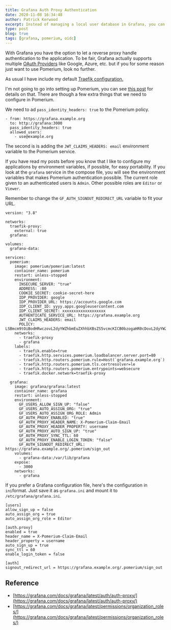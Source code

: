 ```yaml
---
title: Grafana Auth Proxy Authentication
date: 2020-11-08 16:34:48
author: Patrick Kerwood
excerpt: Instead of managing a local user database in Grafana, you can let a reverse proxy handle the authentication and Grafana will create a user based on that login. In this example  I use Pomerium as the authenticating proxy.
type: post
blog: true
tags: [grafana, pomerium, oidc]
---
```


With Grafana you have the option to let a reverse proxy handle authentication to the application. To be fair, Grafana actually supports multiple [OAuth Providers](https://grafana.com/docs/grafana/latest/auth/) like Google, Azure, etc. but if you for some reason just want to use Pomerium, look no further.

As usual I have include my default [Traefik configuration.](https://linuxblog.xyz/posts/traefik-2-docker-compose/)

I'm not going to go into setting up Pomerium, you can see [this post](https://linuxblog.xyz/posts/pomerium/) for details on that. There are though a few extra things that we need to configure in Pomerium.

We need to ad `pass_identity_headers: true` to the Pomerium policy.

```yml{3}
- from: https://grafana.example.org
  to: http://grafana:3000
  pass_identity_headers: true
  allowed_users:
    - use@example.org
```

The second is is adding the `JWT_CLAIMS_HEADERS: email` environment variable to the Pomerium service.

If you have read my posts before you know that I like to configure my applications by environment variables, if possible, for easy portability. If you look at the `grafana` service in the compose file, you will see the environment variables that makes Pomerium authentication possible. The current role given to an authenticated users is `Admin`. Other possible roles are `Editor` or `Viewer`.

Remember to change the `GF_AUTH_SIGNOUT_REDIRECT_URL` variable to fit your URL.

```yml{25,33,45,52}
version: "3.8"

networks:
  traefik-proxy:
    external: true
  grafana:

volumes:
  grafana-data:

services:
  pomerium:
    image: pomerium/pomerium:latest
    container_name: pomerium
    restart: unless-stopped
    environment:
      INSECURE_SERVER: "true"
      ADDRESS: :80
      COOKIE_SECRET: cookie-secret-here
      IDP_PROVIDER: google
      IDP_PROVIDER_URL: https://accounts.google.com
      IDP_CLIENT_ID: yyyy.apps.googleusercontent.com
      IDP_CLIENT_SECRET: xxxxxxxxxxxxxxxxxxx
      AUTHENTICATE_SERVICE_URL: https://grafana.example.org
      JWT_CLAIMS_HEADERS: email
      POLICY: LSBmcm9tOiBodHRwczovL2dyYWZhbmEuZXhhbXBsZS5vcmcKICB0bzogaHR0cDovL2dyYWZhbmE6MzAwMAogIHBhc3NfaWRlbnRpdHlfaGVhZGVyczogdHJ1ZQogIGFsbG93ZWRfdXNlcnM6CiAgICAtIHVzZUBleGFtcGxlLm9yZwo=
    networks:
      - traefik-proxy
      - grafana
    labels:
      - traefik.enable=true
      - traefik.http.services.pomerium.loadbalancer.server.port=80
      - traefik.http.routers.pomerium.rule=Host(`grafana.example.org`)
      - traefik.http.routers.pomerium.tls.certresolver=le
      - traefik.http.routers.pomerium.entrypoints=websecure
      - traefik.docker.network=traefik-proxy

  grafana:
    image: grafana/grafana:latest
    container_name: grafana
    restart: unless-stopped
    environment:
      GF_USERS_ALLOW_SIGN_UP: "false"
      GF_USERS_AUTO_ASSIGN_ORG: "true"
      GF_USERS_AUTO_ASSIGN_ORG_ROLE: Admin
      GF_AUTH_PROXY_ENABLED: "true"
      GF_AUTH_PROXY_HEADER_NAME: X-Pomerium-Claim-Email
      GF_AUTH_PROXY_HEADER_PROPERTY: username
      GF_AUTH_PROXY_AUTO_SIGN_UP: "true"
      GF_AUTH_PROXY_SYNC_TTL: 60
      GF_AUTH_PROXY_ENABLE_LOGIN_TOKEN: "false"
      GF_AUTH_SIGNOUT_REDIRECT_URL: https://grafana.example.org/.pomerium/sign_out
    volumes:
      - grafana-data:/var/lib/grafana
    expose:
      - 3000
    networks:
      - grafana
```

If you prefer a Grafana configuration file, here's the configuration in `ini`format. Just save it as `grafana.ini` and mount it to `/etc/grafana/grafana.ini`.
```ini{4,15}
[users]
allow_sign_up = false
auto_assign_org = true
auto_assign_org_role = Editor

[auth.proxy]
enabled = true
header_name = X-Pomerium-Claim-Email
header_property = username
auto_sign_up = true
sync_ttl = 60
enable_login_token = false

[auth]
signout_redirect_url = https://grafana.example.org/.pomerium/sign_out
```


## Reference
- [https://grafana.com/docs/grafana/latest/auth/auth-proxy/](https://grafana.com/docs/grafana/latest/auth/auth-proxy/)
- [https://grafana.com/docs/grafana/latest/permissions/organization_roles/](https://grafana.com/docs/grafana/latest/permissions/organization_roles/)